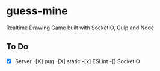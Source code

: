 # guess-mine

Realtime Drawing Game built with SocketIO, Gulp and Node

## To Do

-[X] Server -[X] pug -[X] static -[x] ESLint
-[] SocketIO
